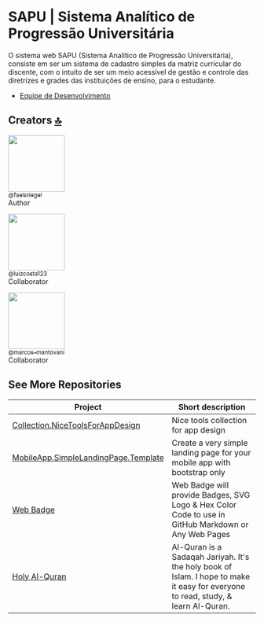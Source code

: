 # SAPU | Sistema Analítico de Progressão Universitária
O sistema web SAPU (Sistema Analítico de Progressão Universitária), consiste em ser um sistema de cadastro simples da matriz curricular do discente, com o intuito de ser um meio acessível de gestão e controle das diretrizes e grades das instituições de ensino, para o estudante.

- [Equipe de Desenvolvimento](#creators-)

## Creators [🔝](#welcome-badges-4-readmemd-profile)

[<img src="https://github.com/faelsriegel.png?size=115" width=115><br><sub>@faelsriegel</sub>](https://github.com/faelsriegel) <br> Author

[<img src="https://github.com/luizcosta123.png?size=250" width=115><br><sub>@luizcosta123</sub>](https://github.com/luizcosta123) <br>Collaborator  

[<img src="https://github.com/marcos-mantovani.png?size=250" width=115><br><sub>@marcos-mantovani</sub>](https://github.com/marcos-mantovani) <br>Collaborator 

## See More Repositories

| Project                                                                                                         | Short description                                                                                                                 |
| --------------------------------------------------------------------------------------------------------------- | --------------------------------------------------------------------------------------------------------------------------------- |
| [Collection.NiceToolsForAppDesign](https://github.com/alexandresanlim/Collection.NiceToolsForAppDesign)         | Nice tools collection for app design                                                                                              |
| [MobileApp.SimpleLandingPage.Template](https://github.com/alexandresanlim/MobileApp.SimpleLandingPage.Template) | Create a very simple landing page for your mobile app with bootstrap only                                                         |
| [Web Badge](https://github.com/mrhrifat/web-badge)                                                              | Web Badge will provide Badges, SVG Logo & Hex Color Code to use in GitHub Markdown or Any Web Pages                               |
| [Holy Al-Quran](https://github.com/mrhrifat/holy-alquran)                                                       | Al-Quran is a Sadaqah Jariyah. It's the holy book of Islam. I hope to make it easy for everyone to read, study, & learn Al-Quran. |

